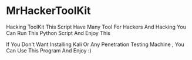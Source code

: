 # MrHackerToolKit
Hacking ToolKit
This Script Have Many Tool For Hackers And Hacking
You Can Run This Python Script And Enjoy This

If You Don't Want Installing Kali Or Any Penetration Testing Machine , You Can Use This Program And Enjoy :)
